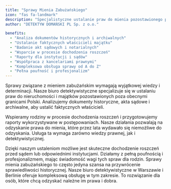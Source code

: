 ```yaml
---
title: "Sprawy Mienia Zabużańskiego"
icon: "fas fa-landmark"
description: "Specjalistyczne ustalanie praw do mienia pozostawionego poza granicami Polski. Analiza dokumentów historycznych, archiwalnych i akt sądowych. Profesjonalna pomoc w dochodzeniu roszczeń."
author: "DETEKTYW DOMAŃSKI PL Sp. z o.o."

benefits:
  - "Analiza dokumentów historycznych i archiwalnych"
  - "Ustalanie faktycznych właścicieli majątku"
  - "Badanie akt sądowych i notarialnych"
  - "Wsparcie w procesie dochodzenia roszczeń"
  - "Raporty dla instytucji i sądów"
  - "Współpraca z kancelariami prawnymi"
  - "Kompleksowa obsługa sprawy od A do Z"
  - "Pełna poufność i profesjonalizm"
---
```


Sprawy związane z mieniem zabużańskim wymagają wyjątkowej wiedzy i determinacji. Nasze biuro detektywistyczne specjalizuje się w ustalaniu praw do nieruchomości i majątków pozostawionych poza obecnymi granicami Polski. Analizujemy dokumenty historyczne, akta sądowe i archiwalne, aby ustalić faktycznych właścicieli.

Wspieramy rodziny w procesie dochodzenia roszczeń i przygotowujemy raporty wykorzystywane w postępowaniach. Nasze działania pozwalają na odzyskanie prawa do mienia, które przez lata wydawało się niemożliwe do odzyskania. Usługa ta wymaga zarówno wiedzy prawnej, jak i detektywistycznej.

Dzięki naszym ustaleniom możliwe jest skuteczne dochodzenie roszczeń przed sądem lub odpowiednimi instytucjami. Działamy z pełną poufnością i profesjonalizmem, mając świadomość wagi tych spraw dla rodzin. Sprawy mienia zabużańskiego to często jedyna szansa na przywrócenie sprawiedliwości historycznej. Nasze biuro detektywistyczne w Warszawie i Berlinie oferuje kompleksową obsługę w tym zakresie. To rozwiązanie dla osób, które chcą odzyskać należne im prawa i dobra.
